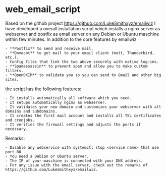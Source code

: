# web_email_script
Based on the github project https://github.com/LukeSmithxyz/emailwiz I have developed a overall installation script which installs a nginx server as webserver and postfix as email server on any Debian or Ubuntu maschine within few minutes. In addition to the core features by emailwiz

    - **Postfix** to send and receive mail.
    - **Dovecot** to get mail to your email client (mutt, Thunderbird, etc.).
    - Config files that link the two above securely with native log-ins.
    - **Spamassassin** to prevent spam and allow you to make custom filters.
    - **OpenDKIM** to validate you so you can send to Gmail and other big sites.

the script has the following features: 
    
    - It installs automatically all software which you need. 
    - It setups automatically nginx as webserver. 
    - It validates your new domain and customizes your webserver with all domains and subdomains. 
    - It creates the first mail account and installs all TSL certificates and cronjobs.  
    - It verifies the firewall settings and adjusts the ports if necessary. 

Remarks:

    - Disable any webservice with systemctl stop <service name> that use port 80 
    - You need a Debian or Ubuntu server. 
    - The IP of your maschine is connected with your DNS address.
    - For any issue with the email server, check out the remarks of https://github.com/LukeSmithxyz/emailwiz. 



